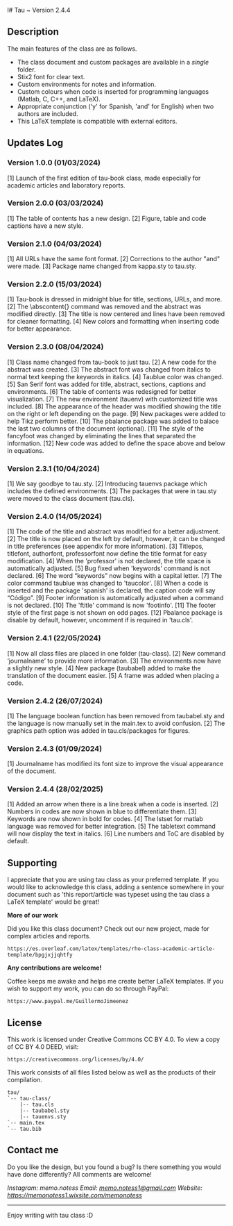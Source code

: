 l# Tau ~ Version 2.4.4

## Description

The main features of the class are as follows.

* The class document and custom packages are available in a *single* folder.
* Stix2 font for clear text.
* Custom environments for notes and information.
* Custom colours when code is inserted for programming languages (Matlab, C, C++, and LaTeX).
* Appropriate conjunction ('y' for Spanish, 'and' for English) when two authors are included.
* This LaTeX template is compatible with external editors. 

## Updates Log

### Version 1.0.0 (01/03/2024)

[1] Launch of the first edition of tau-book class, made especially for academic articles and laboratory reports. 

### Version 2.0.0 (03/03/2024)

[1] The table of contents has a new design.
[2] Figure, table and code captions have a new style.

### Version 2.1.0 (04/03/2024)

[1] All URLs have the same font format.
[2] Corrections to the author "and" were made.
[3] Package name changed from kappa.sty to tau.sty.

### Version 2.2.0 (15/03/2024)

[1] Tau-book is dressed in midnight blue for title, sections, URLs, and more.
[2] The \abscontent{} command was removed and the abstract was modified directly.
[3] The title is now centered and lines have been removed for cleaner formatting.
[4] New colors and formatting when inserting code for better appearance.

### Version 2.3.0 (08/04/2024)

[1] Class name changed from tau-book to just tau. 
[2] A new code for the abstract was created.
[3] The abstract font was changed from italics to normal text keeping the keywords in italics.
[4] Taublue color was changed.
[5] San Serif font was added for title, abstract, sections, captions and environments.
[6] The table of contents was redesigned for better visualization.
[7] The new environment (tauenv) with customized title was included.
[8] The appearance of the header was modified showing the title on the right or left depending on the page.
[9] New packages were added to help Tikz perform better.
[10] The pbalance package was added to balace the last two columns of the document (optional).
[11] The style of the fancyfoot was changed by eliminating the lines that separated the information.
[12] New code was added to define the space above and below in equations. 

### Version 2.3.1 (10/04/2024)

[1] We say goodbye to tau.sty.
[2] Introducing tauenvs package which includes the defined environments.
[3] The packages that were in tau.sty were moved to the class document (tau.cls).

### Version 2.4.0 (14/05/2024)

[1] The code of the title and abstract was modified for a better adjustment.
[2] The title is now placed on the left by default, however, it can be changed in title preferences (see appendix for more information).
[3] Titlepos, titlefont, authorfont, professorfont now define the title format for easy modification.
[4] When the 'professor' is not declared, the title space is automatically adjusted.
[5] Bug fixed when 'keywords' command is not declared.
[6] The word “keywords” now begins with a capital letter.
[7] The color command taublue was changed to 'taucolor'.
[8] When a code is inserted and the package 'spanish' is declared, the caption code will say “Código”.
[9] Footer information is automatically adjusted when a command is not declared.
[10] The 'ftitle' command is now 'footinfo'.
[11] The footer style of the first page is not shown on odd pages.
[12] Pbalance package is disable by default, however, uncomment if is required in 'tau.cls'.

### Version 2.4.1 (22/05/2024)

[1] Now all class files are placed in one folder (tau-class).
[2] New command ‘journalname’ to provide more information.
[3] The environments now have a slightly new style.
[4] New package (taubabel) added to make the translation of the document easier.
[5] A frame was added when placing a code.

### Version 2.4.2 (26/07/2024)

[1] The language boolean function has been removed from taubabel.sty and the language is now manually set in the main.tex to avoid confusion.
[2] The graphics path option was added in tau.cls/packages for figures.

### Version 2.4.3 (01/09/2024)

[1] Journalname has modified its font size to improve the visual appearance of the document.

### Version 2.4.4 (28/02/2025)

[1] Added an arrow when there is a line break when a code is inserted.
[2] Numbers in codes are now shown in blue to differentiate them.
[3] Keywords are now shown in bold for codes.
[4] The lstset for matlab language was removed for better integration.
[5] The tabletext command will now display the text in italics.
[6] Line numbers and ToC are disabled by default.

## Supporting

I appreciate that you are using tau class as your preferred template. If you would like to acknowledge this class, adding a sentence somewhere in your document such as 'this report/article was typeset using the tau class a LaTeX template' would be great!

**More of our work**

Did you like this class document? Check out our new project, made for complex articles and reports.

    https://es.overleaf.com/latex/templates/rho-class-academic-article-template/bpgjxjjqhtfy

**Any contributions are welcome!**

Coffee keeps me awake and helps me create better LaTeX templates. If you wish to support my work, you can do so through PayPal: 

    https://www.paypal.me/GuillermoJimeenez
  
## License

This work is licensed under Creative Commons CC BY 4.0. 
To view a copy of CC BY 4.0 DEED, visit:

    https://creativecommons.org/licenses/by/4.0/

This work consists of all files listed below as well as the products of their compilation.

```
tau/
`-- tau-class/
    |-- tau.cls
    |-- taubabel.sty
    |-- tauenvs.sty
`-- main.tex
`-- tau.bib
```

## Contact me

Do you like the design, but you found a bug? Is there something you would have done differently? All comments are welcome!

*Instagram: memo.notess*
*Email:     memo.notess1@gmail.com*
*Website:   https://memonotess1.wixsite.com/memonotess*

---
Enjoy writing with tau class :D